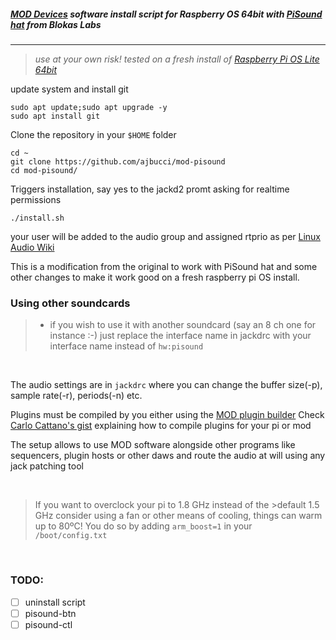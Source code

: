 ##### [MOD Devices](https://moddevices.com/) software install script for Raspberry OS 64bit with [PiSound hat](https://blokas.io/pisound/) from Blokas Labs
*** 

>_use at your own risk!_ _tested on a fresh install of [Raspberry Pi OS Lite 64bit](https://www.raspberrypi.com/software/operating-systems/)_


update system and install git
```
sudo apt update;sudo apt upgrade -y
sudo apt install git
```
Clone the repository in your ```$HOME``` folder
```
cd ~
git clone https://github.com/ajbucci/mod-pisound
cd mod-pisound/
```
Triggers installation, say yes to the jackd2 promt asking for realtime permissions
```
./install.sh
```

your user will be added to the audio group and assigned rtprio as per [Linux Audio Wiki](https://wiki.linuxaudio.org/wiki/system_configuration) 


This is a modification from the original to work with PiSound hat and some other changes to make it work good on a fresh raspberry pi OS install. 

### Using other soundcards
>+ if you wish to use it with another soundcard (say an 8 ch one for instance :-) just replace the interface name in jackdrc with your interface name instead of ```hw:pisound```

&nbsp; 


The audio settings are in ```jackdrc``` where you can change the buffer size(-p), sample rate(-r), periods(-n) etc.

Plugins must be compiled by you either using the [MOD plugin builder](https://github.com/moddevices/mod-plugin-builder)
Check [Carlo Cattano's gist](https://gist.github.com/CarloCattano/83d572ea18031ca6e40ce8545b6f174c) explaining how to compile plugins for your pi or mod 


The setup allows to use MOD software alongside other programs like sequencers, plugin hosts or other daws and route the audio at will using any jack patching tool


&nbsp; 
&nbsp;  


 >If you want to overclock your pi to 1.8 GHz instead of the >default 1.5 GHz consider using a fan or other means of cooling, things can warm up to 80ºC!
 >You do so by adding ```arm_boost=1``` in your ```/boot/config.txt``` 

&nbsp;

### TODO:
- [ ] uninstall script
- [ ] pisound-btn
- [ ] pisound-ctl
